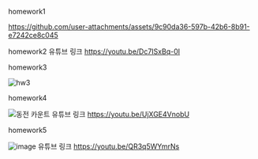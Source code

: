 homework1

https://github.com/user-attachments/assets/9c90da36-597b-42b6-8b91-e7242ce8c045


homework2
유튜브 링크 https://youtu.be/Dc7ISxBq-0I



homework3


![hw3](https://github.com/user-attachments/assets/4861dabd-aa49-46e4-a9f0-86a1882aa544)


homework4

![동전 카운트](https://github.com/user-attachments/assets/bec7c4bd-c908-4f9d-a32d-a3724483d319)
유튜브 링크 https://youtu.be/UjXGE4VnobU


homework5

![image](https://github.com/user-attachments/assets/08cb787b-3ea5-4648-b909-226b257e937c)
유튜브 링크 https://youtu.be/QR3q5WYmrNs

